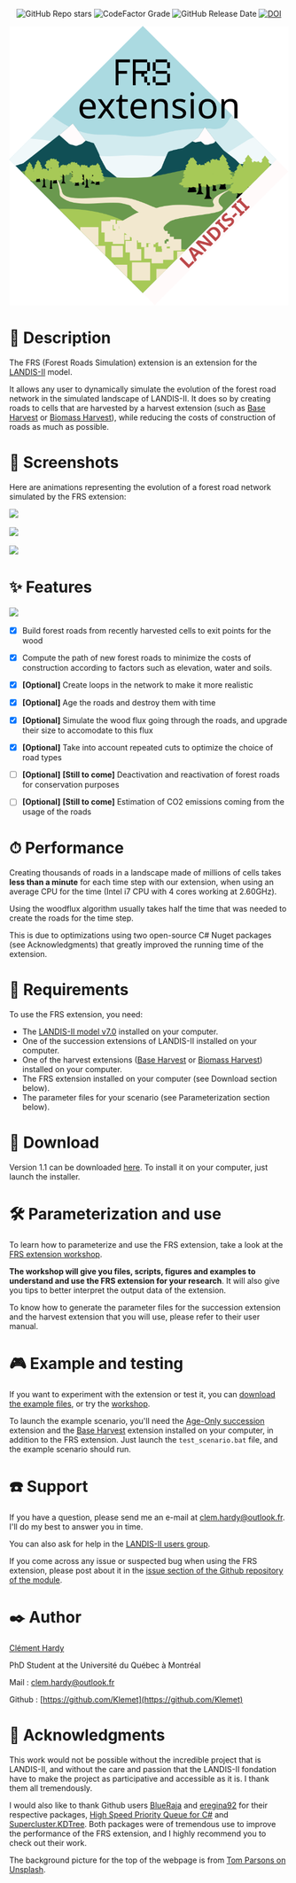 <p align="center">
    <img alt="GitHub Repo stars" src="https://img.shields.io/github/stars/Klemet/LANDIS-II-Forest-Roads-Simulation-extension?style=social"> <img alt="CodeFactor Grade" src="https://img.shields.io/codefactor/grade/github/Klemet/LANDIS-II-Forest-Roads-Simulation-extension/master"> <img alt="GitHub Release Date" src="https://img.shields.io/github/release-date/Klemet/LANDIS-II-Forest-Roads-Simulation-extension"> <a href="https://zenodo.org/badge/latestdoi/200656337"><img src="https://zenodo.org/badge/200656337.svg" alt="DOI"></a>
</p>
<p align="center">
  <img src="https://raw.githubusercontent.com/Klemet/LANDIS-II-Forest-Roads-Simulation-extension/master/webPageContent/assets/media/FRS_module_logo_v2.svg" />

</p>


# 📑 Description

The FRS (Forest Roads Simulation) extension is an extension for the [LANDIS-II](http://www.landis-ii.org/) model.

It allows any user to dynamically simulate the evolution of the forest road network in the simulated landscape of LANDIS-II. It does so by creating roads to cells that are harvested by a harvest extension (such as [Base Harvest](http://www.landis-ii.org/extensions/base-harvest) or [Biomass Harvest](http://www.landis-ii.org/extensions/biomass-harvest)), while reducing the costs of construction of roads as much as possible.


# 📸 Screenshots

Here are animations representing the evolution of a forest road network simulated by the FRS extension:

![](https://raw.githubusercontent.com/Klemet/LANDIS-II-Forest-Roads-Simulation-extension/master/screenshots/animation150Years.gif)

![](https://raw.githubusercontent.com/Klemet/LANDIS-II-Forest-Roads-Simulation-extension/master/screenshots/animationCartesGuillemette.gif)

![](https://raw.githubusercontent.com/Klemet/LANDIS-II-Forest-Roads-Simulation-extension/master/screenshots/animationCartesClement.gif)


# ✨ Features

![](https://raw.githubusercontent.com/Klemet/LANDIS-II-Forest-Roads-Simulation-extension/master/screenshots/EvolutionOfNetwork.png)

- [x] Build forest roads from recently harvested cells to exit points for the wood
- [x] Compute the path of new forest roads to minimize the costs of construction according to factors such as elevation, water and soils.
- [x] **[Optional]** Create loops in the network to make it more realistic
- [x] **[Optional]** Age the roads and destroy them with time
- [x] **[Optional]** Simulate the wood flux going through the roads, and upgrade their size to accomodate to this flux
- [x] **[Optional]** Take into account repeated cuts to optimize the choice of road types
- [ ] **[Optional]** **[Still to come]** Deactivation and reactivation of forest roads for conservation purposes
- [ ] **[Optional]** **[Still to come]** Estimation of CO2 emissions coming from the usage of the roads


# ⏱ Performance

Creating thousands of roads in a landscape made of millions of cells takes **less than a minute** for each time step with our extension, when using an average CPU for the time (Intel i7 CPU with 4 cores working at 2.60GHz).

Using the woodflux algorithm usually takes half the time that was needed to create the roads for the time step.

This is due to optimizations using two open-source C# Nuget packages (see Acknowledgments) that greatly improved the running time of the extension.

# 🧱 Requirements

To use the FRS extension, you need:

- The [LANDIS-II model v7.0](http://www.landis-ii.org/install) installed on your computer.
- One of the succession extensions of LANDIS-II installed on your computer.
- One of the harvest extensions ([Base Harvest](http://www.landis-ii.org/extensions/base-harvest) or [Biomass Harvest](http://www.landis-ii.org/extensions/biomass-harvest)) installed on your computer.
- The FRS extension installed on your computer (see Download section below).
- The parameter files for your scenario (see Parameterization section below).


# 💾 Download

Version 1.1 can be downloaded [here](https://github.com/Klemet/LANDIS-II-Forest-Roads-Simulation-extension/releases/download/1.1/LANDIS-II-V7.Forest.Road.Simulation.extension.1.1-setup.exe). To install it on your computer, just launch the installer.


# 🛠 Parameterization and use

To learn how to parameterize and use the FRS extension, take a look at the [FRS extension workshop](https://klemet.github.io/frs-extension-workshop/).

**The workshop will give you files, scripts, figures and examples to understand and use the FRS extension for your research**. It will also give you tips to better interpret the output data of the extension.

To know how to generate the parameter files for the succession extension and the harvest extension that you will use, please refer to their user manual.


# 🎮 Example and testing

If you want to experiment with the extension or test it, you can [download the example files](https://downgit.github.io/#/home?url=https://github.com/Klemet/LANDIS-II-Forest-Roads-Simulation-extension/tree/master/Examples), or try the [workshop](https://klemet.github.io/frs-extension-workshop/).

To launch the example scenario, you'll need the [Age-Only succession](http://www.landis-ii.org/extensions/age-only-succession) extension and the [Base Harvest](http://www.landis-ii.org/extensions/base-harvest) extension installed on your computer, in addition to the FRS extension. Just launch the `test_scenario.bat` file, and the example scenario should run.


# ☎️ Support

If you have a question, please send me an e-mail at clem.hardy@outlook.fr. I'll do my best to answer you in time.

You can also ask for help in the [LANDIS-II users group](http://www.landis-ii.org/users).

If you come across any issue or suspected bug when using the FRS extension, please post about it in the [issue section of the Github repository of the module](https://github.com/Klemet/LANDIS-II-Forest-Roads-Simulation-extension/issues).


# ✒️ Author

[Clément Hardy](http://www.cef-cfr.ca/index.php?n=Membres.ClementHardy)

PhD Student at the Université du Québec à Montréal

Mail : clem.hardy@outlook.fr

Github : [https://github.com/Klemet](https://github.com/Klemet)


# 💚 Acknowledgments

This work would not be possible without the incredible project that is LANDIS-II, and without the care and passion that the LANDIS-II fondation have to make the project as participative and accessible as it is. I thank them all tremendously.

I would also like to thank Github users [BlueRaja](https://github.com/BlueRaja) and [eregina92](https://github.com/eregina92/) for their respective packages, [High Speed Priority Queue for C#](https://github.com/BlueRaja/High-Speed-Priority-Queue-for-C-Sharp) and [Supercluster.KDTree](https://github.com/eregina92/Supercluster.KDTree). Both packages were of tremendous use to improve the performance of the FRS extension, and I highly recommend you to check out their work.

The background picture for the top of the webpage is from [Tom Parsons on Unsplash](https://unsplash.com/photos/F5qVefeCrp8).
